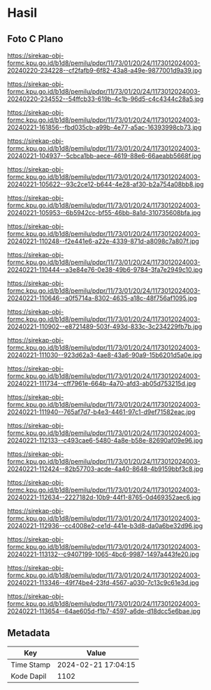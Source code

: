 # Hasil

## Foto C Plano

https://sirekap-obj-formc.kpu.go.id/b1d8/pemilu/pdpr/11/73/01/20/24/1173012024003-20240220-234228--cf2fafb9-6f82-43a8-a49e-9877001d9a39.jpg

https://sirekap-obj-formc.kpu.go.id/b1d8/pemilu/pdpr/11/73/01/20/24/1173012024003-20240220-234552--54ffcb33-619b-4c1b-96d5-c4c4344c28a5.jpg

https://sirekap-obj-formc.kpu.go.id/b1d8/pemilu/pdpr/11/73/01/20/24/1173012024003-20240221-161856--fbd035cb-a99b-4e77-a5ac-16393998cb73.jpg

https://sirekap-obj-formc.kpu.go.id/b1d8/pemilu/pdpr/11/73/01/20/24/1173012024003-20240221-104937--5cbca1bb-aece-4619-88e6-66aeabb5668f.jpg

https://sirekap-obj-formc.kpu.go.id/b1d8/pemilu/pdpr/11/73/01/20/24/1173012024003-20240221-105622--93c2ce12-b644-4e28-af30-b2a754a08bb8.jpg

https://sirekap-obj-formc.kpu.go.id/b1d8/pemilu/pdpr/11/73/01/20/24/1173012024003-20240221-105953--6b5942cc-bf55-46bb-8a1d-310735608bfa.jpg

https://sirekap-obj-formc.kpu.go.id/b1d8/pemilu/pdpr/11/73/01/20/24/1173012024003-20240221-110248--f2e441e6-a22e-4339-871d-a8098c7a807f.jpg

https://sirekap-obj-formc.kpu.go.id/b1d8/pemilu/pdpr/11/73/01/20/24/1173012024003-20240221-110444--a3e84e76-0e38-49b6-9784-3fa7e2949c10.jpg

https://sirekap-obj-formc.kpu.go.id/b1d8/pemilu/pdpr/11/73/01/20/24/1173012024003-20240221-110646--a0f5714a-8302-4635-a18c-48f756af1095.jpg

https://sirekap-obj-formc.kpu.go.id/b1d8/pemilu/pdpr/11/73/01/20/24/1173012024003-20240221-110902--e8721489-503f-493d-833c-3c234229fb7b.jpg

https://sirekap-obj-formc.kpu.go.id/b1d8/pemilu/pdpr/11/73/01/20/24/1173012024003-20240221-111030--923d62a3-4ae8-43a6-90a9-15b6201d5a0e.jpg

https://sirekap-obj-formc.kpu.go.id/b1d8/pemilu/pdpr/11/73/01/20/24/1173012024003-20240221-111734--cff7961e-664b-4a70-afd3-ab05d753215d.jpg

https://sirekap-obj-formc.kpu.go.id/b1d8/pemilu/pdpr/11/73/01/20/24/1173012024003-20240221-111940--765af7d7-b4e3-4461-97c1-d9ef71582eac.jpg

https://sirekap-obj-formc.kpu.go.id/b1d8/pemilu/pdpr/11/73/01/20/24/1173012024003-20240221-112133--c493cae6-5480-4a8e-b58e-82690af09e96.jpg

https://sirekap-obj-formc.kpu.go.id/b1d8/pemilu/pdpr/11/73/01/20/24/1173012024003-20240221-112424--82b57703-acde-4a40-8648-4b9159bbf3c8.jpg

https://sirekap-obj-formc.kpu.go.id/b1d8/pemilu/pdpr/11/73/01/20/24/1173012024003-20240221-112634--2227182d-10b9-44f1-8765-0d469352aec6.jpg

https://sirekap-obj-formc.kpu.go.id/b1d8/pemilu/pdpr/11/73/01/20/24/1173012024003-20240221-112936--cc4008e2-ce1d-441e-b3d8-da0a6be32d96.jpg

https://sirekap-obj-formc.kpu.go.id/b1d8/pemilu/pdpr/11/73/01/20/24/1173012024003-20240221-113132--c9407199-1065-4bc6-9987-1497a443fe20.jpg

https://sirekap-obj-formc.kpu.go.id/b1d8/pemilu/pdpr/11/73/01/20/24/1173012024003-20240221-113346--49f74be4-23fd-4567-a030-7c13c9c61e3d.jpg

https://sirekap-obj-formc.kpu.go.id/b1d8/pemilu/pdpr/11/73/01/20/24/1173012024003-20240221-113654--64ae605d-f1b7-4597-a6de-d18dcc5e6bae.jpg


## Metadata

| Key        | Value               |
| ---------- | ------------------- |
| Time Stamp | 2024-02-21 17:04:15 |
| Kode Dapil | 1102                |



